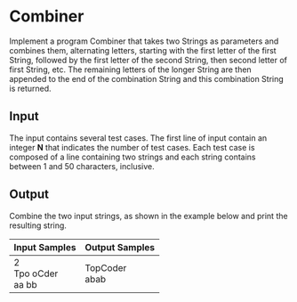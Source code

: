# Combiner
Implement a program Combiner that takes two Strings as parameters and combines them, alternating letters, starting with the first letter of the first String, followed by the first letter of the second String, then second letter of first String, etc. The remaining letters of the longer String are then appended to the end of the combination String and this combination String is returned.

## Input
The input contains several test cases. The first line of input contain an integer **N** that indicates the number of test cases. Each test case is composed of a line containing two strings and each string contains between 1 and 50 characters, inclusive.

## Output
Combine the two input strings, as shown in the example below and print the resulting string.

|       Input Samples       |   Output Samples  |
|---------------------------|-------------------|
| 2<br> Tpo oCder<br> aa bb | TopCoder<br> abab |